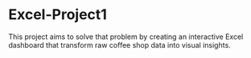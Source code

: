 # Excel-Project1
This project aims to solve that problem by creating an interactive Excel dashboard that transform raw coffee shop data into visual insights.
